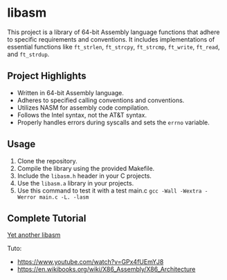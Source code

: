 # libasm

This project is a library of 64-bit Assembly language functions that adhere to specific requirements and conventions. It includes implementations of essential functions like `ft_strlen`, `ft_strcpy`, `ft_strcmp`, `ft_write`, `ft_read`, and `ft_strdup`.

## Project Highlights

- Written in 64-bit Assembly language.
- Adheres to specified calling conventions and conventions.
- Utilizes NASM for assembly code compilation.
- Follows the Intel syntax, not the AT&T syntax.
- Properly handles errors during syscalls and sets the `errno` variable.

## Usage
1. Clone the repository.
2. Compile the library using the provided Makefile.
3. Include the `libasm.h` header in your C projects.
4. Use the `libasm.a` library in your projects.
5. Use this command to test it with a test main.c `gcc -Wall -Wextra -Werror main.c -L. -lasm` 

## Complete Tutorial

[Yet another libasm](https://cute-balance-43f.notion.site/Yet-another-libasm-f15a6a72e0f041e293ae7bcfb6c564cd?pvs=4)

Tuto: 
  - https://www.youtube.com/watch?v=GPx4fUEmYJ8
  - https://en.wikibooks.org/wiki/X86_Assembly/X86_Architecture
